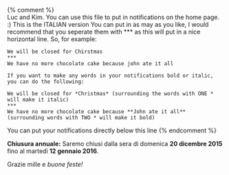 {% comment %}  
	Luc and Kim. 
	You can use this file to put in notifications on the home page. :) This is the ITALIAN version
	You can put in as may as you like, I would recommend that you seperate them with *** as this will put in a nice horizontal line.
	So, for example:
	
	We will be closed for Chirstmas
	***
	We have no more chocolate cake because john ate it all 
	
	If you want to make any words in your notifications bold or italic, you can do the following:
	
	We will be closed for *Christmas* (surrounding the words with ONE * will make it italic)
	*** 
	We have no more chocolate cake because **John ate it all** (surrounding words with TWO * will make it bold)
	
You can put your notifications directly below this line {% endcomment %}

**Chiusura annuale:** Saremo chiusi dalla sera di domenica **20 dicembre 2015** fino al martedì **12 gennaio 2016**. 

Grazie mille e *buone feste!*
